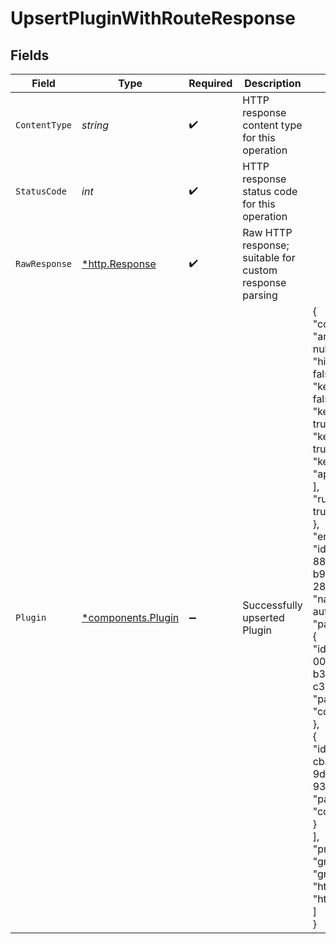 # UpsertPluginWithRouteResponse


## Fields

| Field                                                                                                                                                                                                                                                                                                                                                                                                                                                                                            | Type                                                                                                                                                                                                                                                                                                                                                                                                                                                                                             | Required                                                                                                                                                                                                                                                                                                                                                                                                                                                                                         | Description                                                                                                                                                                                                                                                                                                                                                                                                                                                                                      | Example                                                                                                                                                                                                                                                                                                                                                                                                                                                                                          |
| ------------------------------------------------------------------------------------------------------------------------------------------------------------------------------------------------------------------------------------------------------------------------------------------------------------------------------------------------------------------------------------------------------------------------------------------------------------------------------------------------ | ------------------------------------------------------------------------------------------------------------------------------------------------------------------------------------------------------------------------------------------------------------------------------------------------------------------------------------------------------------------------------------------------------------------------------------------------------------------------------------------------ | ------------------------------------------------------------------------------------------------------------------------------------------------------------------------------------------------------------------------------------------------------------------------------------------------------------------------------------------------------------------------------------------------------------------------------------------------------------------------------------------------ | ------------------------------------------------------------------------------------------------------------------------------------------------------------------------------------------------------------------------------------------------------------------------------------------------------------------------------------------------------------------------------------------------------------------------------------------------------------------------------------------------ | ------------------------------------------------------------------------------------------------------------------------------------------------------------------------------------------------------------------------------------------------------------------------------------------------------------------------------------------------------------------------------------------------------------------------------------------------------------------------------------------------ |
| `ContentType`                                                                                                                                                                                                                                                                                                                                                                                                                                                                                    | *string*                                                                                                                                                                                                                                                                                                                                                                                                                                                                                         | :heavy_check_mark:                                                                                                                                                                                                                                                                                                                                                                                                                                                                               | HTTP response content type for this operation                                                                                                                                                                                                                                                                                                                                                                                                                                                    |                                                                                                                                                                                                                                                                                                                                                                                                                                                                                                  |
| `StatusCode`                                                                                                                                                                                                                                                                                                                                                                                                                                                                                     | *int*                                                                                                                                                                                                                                                                                                                                                                                                                                                                                            | :heavy_check_mark:                                                                                                                                                                                                                                                                                                                                                                                                                                                                               | HTTP response status code for this operation                                                                                                                                                                                                                                                                                                                                                                                                                                                     |                                                                                                                                                                                                                                                                                                                                                                                                                                                                                                  |
| `RawResponse`                                                                                                                                                                                                                                                                                                                                                                                                                                                                                    | [*http.Response](https://pkg.go.dev/net/http#Response)                                                                                                                                                                                                                                                                                                                                                                                                                                           | :heavy_check_mark:                                                                                                                                                                                                                                                                                                                                                                                                                                                                               | Raw HTTP response; suitable for custom response parsing                                                                                                                                                                                                                                                                                                                                                                                                                                          |                                                                                                                                                                                                                                                                                                                                                                                                                                                                                                  |
| `Plugin`                                                                                                                                                                                                                                                                                                                                                                                                                                                                                         | [*components.Plugin](../../models/components/plugin.md)                                                                                                                                                                                                                                                                                                                                                                                                                                          | :heavy_minus_sign:                                                                                                                                                                                                                                                                                                                                                                                                                                                                               | Successfully upserted Plugin                                                                                                                                                                                                                                                                                                                                                                                                                                                                     | {<br/>"config": {<br/>"anonymous": null,<br/>"hide_credentials": false,<br/>"key_in_body": false,<br/>"key_in_header": true,<br/>"key_in_query": true,<br/>"key_names": [<br/>"apikey"<br/>],<br/>"run_on_preflight": true<br/>},<br/>"enabled": true,<br/>"id": "3fd1eea1-885a-4011-b986-289943ff8177",<br/>"name": "key-auth",<br/>"partials": [<br/>{<br/>"id": "cff1230a-00f7-4ae8-b376-c370f0eb4dae",<br/>"path": "config.redis"<br/>},<br/>{<br/>"id": "129ee345-cba8-4e55-9d6d-93c223ff91ae",<br/>"path": "config.redis"<br/>}<br/>],<br/>"protocols": [<br/>"grpc",<br/>"grpcs",<br/>"http",<br/>"https"<br/>]<br/>} |